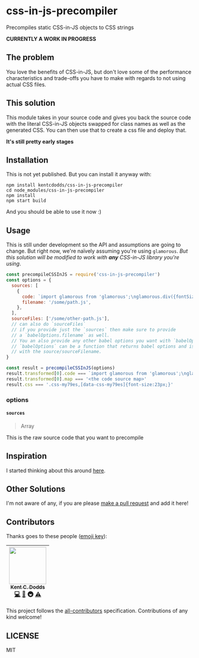 # css-in-js-precompiler

Precompiles static CSS-in-JS objects to CSS strings

**CURRENTLY A WORK IN PROGRESS**

<!--
WHEN IT'S RELEASED WE CAN COMMENT THIS BACK IN :)
[![Build Status][build-badge]][build]
[![Code Coverage][coverage-badge]][coverage]
[![Dependencies][dependencyci-badge]][dependencyci]
[![version][version-badge]][package]
[![downloads][downloads-badge]][npm-stat]
[![MIT License][license-badge]][LICENSE]

[![All Contributors](https://img.shields.io/badge/all_contributors-1-orange.svg?style=flat-square)](#contributors)
[![PRs Welcome][prs-badge]][prs]
[![Donate][donate-badge]][donate]
[![Code of Conduct][coc-badge]][coc]
[![Roadmap][roadmap-badge]][roadmap]
[![Examples][examples-badge]][examples]

[![Watch on GitHub][github-watch-badge]][github-watch]
[![Star on GitHub][github-star-badge]][github-star]
[![Tweet][twitter-badge]][twitter]
-->

## The problem

You love the benefits of CSS-in-JS, but don't love some of the performance
characteristics and trade-offs you have to make with regards to not using actual
CSS files.

## This solution

This module takes in your source code and gives you back the source code with
the literal CSS-in-JS objects swapped for class names as well as the generated
CSS. You can then use that to create a css file and deploy that.

**It's still pretty early stages**

## Installation

<!--
WHEN IT'S RELEASED WE CAN COMMENT THIS BACK IN.
This module is distributed via [npm][npm] which is bundled with [node][node] and
should be installed as one of your project's `devDependencies`:

```
npm install --save-dev css-in-js-precompiler
```
-->

This is not yet published. But you can install it anyway with:

```
npm install kentcdodds/css-in-js-precompiler
cd node_modules/css-in-js-precompiler
npm install
npm start build
```

And you should be able to use it now :)

## Usage

This is still under development so the API and assumptions are going to change.
But right now, we're naïvely assuming you're using `glamorous`. _But this
solution will be modified to work with **any** CSS-in-JS library you're using_.

```javascript
const precompileCSSInJS = require('css-in-js-precompiler')
const options = {
  sources: [
    {
      code: `import glamorous from 'glamorous';\nglamorous.div({fontSize: 23})`,
      filename: '/some/path.js',
    },
  ],
  sourceFiles: ['/some/other-path.js'],
  // can also do `sourceFiles`
  // if you provide just the `sources` then make sure to provide
  // a `babelOptions.filename` as well.
  // You an also provide any other babel options you want with `babelOptions`
  // `babelOptions` can be a function that returns babel options and is called
  // with the source/sourceFilename.
}

const result = precompileCSSInJS(options)
result.transformed[0].code === `import glamorous from 'glamorous';\nglamorous.div("css-my79es");`
result.transformed[0].map === '<the code source map>'
result.css === '.css-my79es,[data-css-my79es]{font-size:23px;}'
```

### options

#### `sources`

> Array<String>

This is the raw source code that you want to precompile

## Inspiration

I started thinking about this around [here][inspiration-link].

## Other Solutions

I'm not aware of any, if you are please [make a pull request][prs] and add it
here!

## Contributors

Thanks goes to these people ([emoji key][emojis]):

<!-- ALL-CONTRIBUTORS-LIST:START - Do not remove or modify this section -->
| [<img src="https://avatars.githubusercontent.com/u/1500684?v=3" width="100px;"/><br /><sub>Kent C. Dodds</sub>](https://kentcdodds.com)<br />[💻](https://github.com/kentcdodds/css-in-js-precompiler/commits?author=kentcdodds) [📖](https://github.com/kentcdodds/css-in-js-precompiler/commits?author=kentcdodds) 🚇 [⚠️](https://github.com/kentcdodds/css-in-js-precompiler/commits?author=kentcdodds) |
| :---: |
<!-- ALL-CONTRIBUTORS-LIST:END -->

This project follows the [all-contributors][all-contributors] specification.
Contributions of any kind welcome!

## LICENSE

MIT

[npm]: https://www.npmjs.com/
[node]: https://nodejs.org
[build-badge]: https://img.shields.io/travis/kentcdodds/css-in-js-precompiler.svg?style=flat-square
[build]: https://travis-ci.org/kentcdodds/css-in-js-precompiler
[coverage-badge]: https://img.shields.io/codecov/c/github/kentcdodds/css-in-js-precompiler.svg?style=flat-square
[coverage]: https://codecov.io/github/kentcdodds/css-in-js-precompiler
[dependencyci-badge]: https://dependencyci.com/github/kentcdodds/css-in-js-precompiler/badge?style=flat-square
[dependencyci]: https://dependencyci.com/github/kentcdodds/css-in-js-precompiler
[version-badge]: https://img.shields.io/npm/v/css-in-js-precompiler.svg?style=flat-square
[package]: https://www.npmjs.com/package/css-in-js-precompiler
[downloads-badge]: https://img.shields.io/npm/dm/css-in-js-precompiler.svg?style=flat-square
[npm-stat]: http://npm-stat.com/charts.html?package=css-in-js-precompiler&from=2016-04-01
[license-badge]: https://img.shields.io/npm/l/css-in-js-precompiler.svg?style=flat-square
[license]: https://github.com/kentcdodds/css-in-js-precompiler/blob/master/other/LICENSE
[prs-badge]: https://img.shields.io/badge/PRs-welcome-brightgreen.svg?style=flat-square
[prs]: http://makeapullrequest.com
[donate-badge]: https://img.shields.io/badge/$-support-green.svg?style=flat-square
[donate]: http://kcd.im/donate
[coc-badge]: https://img.shields.io/badge/code%20of-conduct-ff69b4.svg?style=flat-square
[coc]: https://github.com/kentcdodds/css-in-js-precompiler/blob/master/other/CODE_OF_CONDUCT.md
[roadmap-badge]: https://img.shields.io/badge/%F0%9F%93%94-roadmap-CD9523.svg?style=flat-square
[roadmap]: https://github.com/kentcdodds/css-in-js-precompiler/blob/master/other/ROADMAP.md
[examples-badge]: https://img.shields.io/badge/%F0%9F%92%A1-examples-8C8E93.svg?style=flat-square
[examples]: https://github.com/kentcdodds/css-in-js-precompiler/blob/master/other/EXAMPLES.md
[github-watch-badge]: https://img.shields.io/github/watchers/kentcdodds/css-in-js-precompiler.svg?style=social
[github-watch]: https://github.com/kentcdodds/css-in-js-precompiler/watchers
[github-star-badge]: https://img.shields.io/github/stars/kentcdodds/css-in-js-precompiler.svg?style=social
[github-star]: https://github.com/kentcdodds/css-in-js-precompiler/stargazers
[twitter]: https://twitter.com/intent/tweet?text=Check%20out%20css-in-js-precompiler!%20https://github.com/kentcdodds/css-in-js-precompiler%20%F0%9F%91%8D
[twitter-badge]: https://img.shields.io/twitter/url/https/github.com/kentcdodds/css-in-js-precompiler.svg?style=social
[emojis]: https://github.com/kentcdodds/all-contributors#emoji-key
[all-contributors]: https://github.com/kentcdodds/all-contributors
[inspiration-link]: https://github.com/paypal/glamorous/issues/43#issuecomment-294153104

